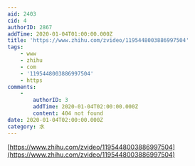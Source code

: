 ```yaml
---
aid: 2403
cid: 4
authorID: 2867
addTime: 2020-01-04T01:00:00.000Z
title: 'https://www.zhihu.com/zvideo/1195448003886997504'
tags:
    - www
    - zhihu
    - com
    - '1195448003886997504'
    - https
comments:
    -
        authorID: 3
        addTime: 2020-01-04T02:00:00.000Z
        content: 404 not found
date: 2020-01-04T02:00:00.000Z
category: 水
---
```


[https://www.zhihu.com/zvideo/1195448003886997504](https://www.zhihu.com/zvideo/1195448003886997504)
